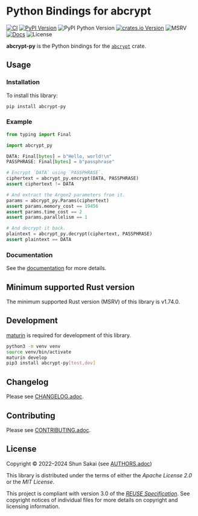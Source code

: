 <!--
SPDX-FileCopyrightText: 2022 Shun Sakai

SPDX-License-Identifier: Apache-2.0 OR MIT
-->

# Python Bindings for abcrypt

[![CI][ci-badge]][ci-url]
[![PyPI Version][pypi-version-badge]][pypi-version-url]
![PyPI Python Version][pypi-python-version-badge]
[![crates.io Version][crates-version-badge]][crates-version-url]
![MSRV][msrv-badge]
[![Docs][docs-badge]][docs-url]
![License][license-badge]

**abcrypt-py** is the Python bindings for the [`abcrypt`] crate.

## Usage

### Installation

To install this library:

```sh
pip install abcrypt-py
```

### Example

```py
from typing import Final

import abcrypt_py

DATA: Final[bytes] = b"Hello, world!\n"
PASSPHRASE: Final[bytes] = b"passphrase"

# Encrypt `DATA` using `PASSPHRASE`.
ciphertext = abcrypt_py.encrypt(DATA, PASSPHRASE)
assert ciphertext != DATA

# And extract the Argon2 parameters from it.
params = abcrypt_py.Params(ciphertext)
assert params.memory_cost == 19456
assert params.time_cost == 2
assert params.parallelism == 1

# And decrypt it back.
plaintext = abcrypt_py.decrypt(ciphertext, PASSPHRASE)
assert plaintext == DATA
```

### Documentation

See the [documentation][docs-url] for more details.

## Minimum supported Rust version

The minimum supported Rust version (MSRV) of this library is v1.74.0.

## Development

[maturin] is required for development of this library.

```sh
python3 -m venv venv
source venv/bin/activate
maturin develop
pip3 install abcrypt-py[test,dev]
```

## Changelog

Please see [CHANGELOG.adoc].

## Contributing

Please see [CONTRIBUTING.adoc].

## License

Copyright &copy; 2022&ndash;2024 Shun Sakai (see [AUTHORS.adoc])

This library is distributed under the terms of either the _Apache License 2.0_
or the _MIT License_.

This project is compliant with version 3.0 of the [_REUSE Specification_]. See
copyright notices of individual files for more details on copyright and
licensing information.

[ci-badge]: https://img.shields.io/github/actions/workflow/status/sorairolake/abcrypt/CI.yaml?branch=develop&style=for-the-badge&logo=github&label=CI
[ci-url]: https://github.com/sorairolake/abcrypt/actions?query=branch%3Adevelop+workflow%3ACI++
[pypi-version-badge]: https://img.shields.io/pypi/v/abcrypt-py?style=for-the-badge&logo=pypi
[pypi-version-url]: https://pypi.org/project/abcrypt-py/
[pypi-python-version-badge]: https://img.shields.io/pypi/pyversions/abcrypt-py?style=for-the-badge&logo=python
[crates-version-badge]: https://img.shields.io/crates/v/abcrypt-py?style=for-the-badge&logo=rust
[crates-version-url]: https://crates.io/crates/abcrypt-py
[msrv-badge]: https://img.shields.io/crates/msrv/abcrypt-py?style=for-the-badge&logo=rust
[docs-badge]: https://img.shields.io/docsrs/abcrypt-py?style=for-the-badge&logo=docsdotrs&label=Docs.rs
[docs-url]: https://docs.rs/abcrypt-py
[license-badge]: https://img.shields.io/crates/l/abcrypt-py?style=for-the-badge
[`abcrypt`]: https://crates.io/crates/abcrypt
[maturin]: https://www.maturin.rs/
[CHANGELOG.adoc]: https://github.com/sorairolake/abcrypt/blob/develop/crates/python/CHANGELOG.adoc
[CONTRIBUTING.adoc]: https://github.com/sorairolake/abcrypt/blob/develop/CONTRIBUTING.adoc
[AUTHORS.adoc]: https://github.com/sorairolake/abcrypt/blob/develop/AUTHORS.adoc
[_REUSE Specification_]: https://reuse.software/spec/
